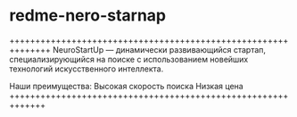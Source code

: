 # redme-nero-starnap
++++++++++++++++++++++++++++++++++++++++++++++++++++++++++++++
NeuroStartUp — динамически развивающийся стартап,
специализирующийся на поиске с использованием новейших
технологий искусственного интеллекта.

Наши преимущества:
Высокая скорость поиска
Низкая цена
+++++++++++++++++++++++++++++++++++++++++++++++++++++++++++++
